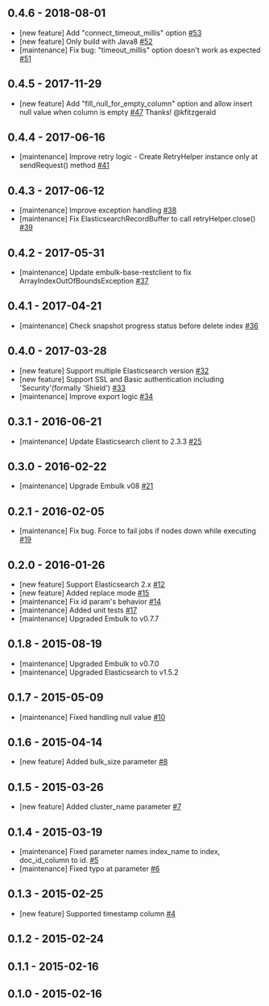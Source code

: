 ## 0.4.6 - 2018-08-01
* [new feature] Add "connect_timeout_millis" option [#53](https://github.com/embulk/embulk-output-elasticsearch/pull/53)
* [new feature] Only build with Java8 [#52](https://github.com/embulk/embulk-output-elasticsearch/pull/52)
* [maintenance] Fix bug: "timeout_millis" option doesn't work as expected [#51](https://github.com/muga/embulk-output-elasticsearch/pull/51)

## 0.4.5 - 2017-11-29
* [new feature] Add "fill_null_for_empty_column" option and allow insert null value when column is empty [#47](https://github.com/embulk/embulk-output-elasticsearch/pull/47) Thanks! @kfitzgerald

## 0.4.4 - 2017-06-16

* [maintenance] Improve retry logic - Create RetryHelper instance only at sendRequest() method [#41](https://github.com/muga/embulk-output-elasticsearch/pull/41)

## 0.4.3 - 2017-06-12

* [maintenance] Improve exception handling [#38](https://github.com/muga/embulk-output-elasticsearch/pull/38)
* [maintenance] Fix ElasticsearchRecordBuffer to call retryHelper.close() [#39](https://github.com/muga/embulk-output-elasticsearch/pull/39)

## 0.4.2 - 2017-05-31

* [maintenance] Update embulk-base-restclient to fix ArrayIndexOutOfBoundsException [#37](https://github.com/muga/embulk-output-elasticsearch/pull/37)

## 0.4.1 - 2017-04-21

* [maintenance] Check snapshot progress status before delete index [#36](https://github.com/muga/embulk-output-elasticsearch/pull/36)

## 0.4.0 - 2017-03-28

* [new feature] Support multiple Elasticsearch version [#32](https://github.com/muga/embulk-output-elasticsearch/pull/32)
* [new feature] Support SSL and Basic authentication including 'Security'(formally 'Shield') [#33](https://github.com/muga/embulk-output-elasticsearch/pull/33)
* [maintenance] Improve export logic [#34](https://github.com/muga/embulk-output-elasticsearch/pull/34)

## 0.3.1 - 2016-06-21

* [maintenance] Update Elasticsearch client to 2.3.3 [#25](https://github.com/muga/embulk-output-elasticsearch/pull/25)

## 0.3.0 - 2016-02-22

* [maintenance] Upgrade Embulk v08 [#21](https://github.com/muga/embulk-output-elasticsearch/pull/21)

## 0.2.1 - 2016-02-05

* [maintenance] Fix bug. Force to fail jobs if nodes down while executing [#19](https://github.com/muga/embulk-output-elasticsearch/pull/19)

## 0.2.0 - 2016-01-26

* [new feature] Support Elasticsearch 2.x [#12](https://github.com/muga/embulk-output-elasticsearch/pull/12)
* [new feature] Added replace mode [#15](https://github.com/muga/embulk-output-elasticsearch/pull/15)
* [maintenance] Fix id param's behavior [#14](https://github.com/muga/embulk-output-elasticsearch/pull/14)
* [maintenance] Added unit tests [#17](https://github.com/muga/embulk-output-elasticsearch/pull/17)
* [maintenance] Upgraded Embulk to v0.7.7

## 0.1.8 - 2015-08-19

* [maintenance] Upgraded Embulk to v0.7.0
* [maintenance] Upgraded Elasticsearch to v1.5.2

## 0.1.7 - 2015-05-09

* [maintenance] Fixed handling null value [#10](https://github.com/muga/embulk-output-elasticsearch/pull/10)

## 0.1.6 - 2015-04-14

* [new feature] Added bulk_size parameter [#8](https://github.com/muga/embulk-output-elasticsearch/pull/8)

## 0.1.5 - 2015-03-26

* [new feature] Added cluster_name parameter [#7](https://github.com/muga/embulk-output-elasticsearch/pull/7)

## 0.1.4 - 2015-03-19

* [maintenance] Fixed parameter names index_name to index, doc_id_column to id. [#5](https://github.com/muga/embulk-output-elasticsearch/pull/5)
* [maintenance] Fixed typo at parameter [#6](https://github.com/muga/embulk-output-elasticsearch/pull/6)

## 0.1.3 - 2015-02-25

* [new feature] Supported timestamp column [#4](https://github.com/muga/embulk-output-elasticsearch/pull/4)

## 0.1.2 - 2015-02-24

## 0.1.1 - 2015-02-16

## 0.1.0 - 2015-02-16
